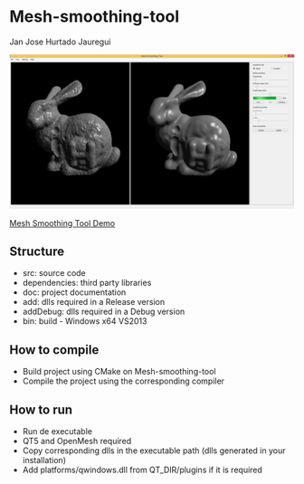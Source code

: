 # Mesh-smoothing-tool

Jan Jose Hurtado Jauregui

![Alt text](screenshot.png?raw=true "Mesh Smoothin Tool Screenshot")

[Mesh Smoothing Tool Demo](https://youtu.be/aUwoBEDocL8)

## Structure
* src: source code
* dependencies: third party libraries
* doc: project documentation
* add: dlls required in a Release version
* addDebug: dlls required in a Debug version
* bin: build - Windows x64 VS2013
  
## How to compile
* Build project using CMake on Mesh-smoothing-tool
* Compile the project using the corresponding compiler

## How to run

* Run de executable
* QT5 and OpenMesh required
* Copy corresponding dlls in the executable path (dlls generated in your installation)
* Add platforms/qwindows.dll from QT_DIR/plugins if it is required 
